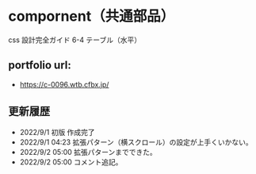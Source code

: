 # compornent（共通部品）

css 設計完全ガイド 6-4 テーブル（水平）

## portfolio url:

- https://c-0096.wtb.cfbx.jp/

## 更新履歴

- 2022/9/1 初版 作成完了
- 2022/9/1 04:23 拡張パターン（横スクロール）の設定が上手くいかない。
- 2022/9/2 05:00 拡張パターンまでできた。
- 2022/9/2 05:00 コメント追記。
